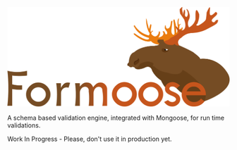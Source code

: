 ![Formoose](src/assets/Formoose-logo.svg?raw=true)

A schema based validation engine, integrated with Mongoose, for run time validations.

Work In Progress - Please, don't use it in production yet.

